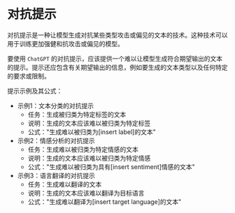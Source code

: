# 对抗提示

对抗提示是一种让模型生成对抗某些类型攻击或偏见的文本的技术。这种技术可以用于训练更加强健和抗攻击或偏见的模型。

要使用 ```ChatGPT``` 的对抗提示，应该提供一个难以让模型生成符合期望输出的文本的提示。提示还应包含有关期望输出的信息，例如要生成的文本类型以及任何特定的要求或限制。

提示示例及其公式：

- 示例1：文本分类的对抗提示
  - 任务：生成被归类为特定标签的文本
  - 说明：生成的文本应该难以被归类为特定标签
  - 公式："生成难以被归类为[insert label]的文本"
- 示例2：情感分析的对抗提示
  - 任务：生成难以被归类为特定情感的文本
  - 说明：生成的文本应该难以被归类为特定情感
  - 公式："生成难以被归类为具有[insert sentiment]情感的文本"
- 示例3：语言翻译的对抗提示
  - 任务：生成难以翻译的文本
  - 说明：生成的文本应该难以翻译为目标语言
  - 公式："生成难以翻译为[insert target language]的文本"